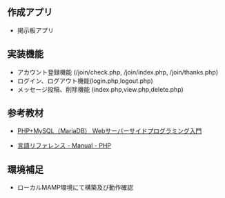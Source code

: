 ## 作成アプリ

- 掲示板アプリ

## 実装機能

- アカウント登録機能
    (/join/check.php,
     /join/index.php,
     /join/thanks.php)
- ログイン、ログアウト機能(login.php,logout.php)
- メッセージ投稿、削除機能 (index.php,view.php,delete.php)


## 参考教材

- [PHP+MySQL（MariaDB） Webサーバーサイドプログラミング入門](https://www.udemy.com/course/php7basic/?src=sac&kw=php)

- [言語リファレンス - Manual - PHP](https://www.php.net/manual/ja/langref.php)


## 環境補足

- ローカルMAMP環境にて構築及び動作確認

